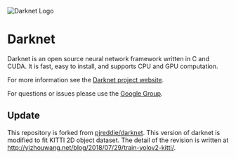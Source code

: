 ![Darknet Logo](http://pjreddie.com/media/files/darknet-black-small.png)

# Darknet #

Darknet is an open source neural network framework written in C and CUDA. It is fast, easy to install, and supports CPU and GPU computation.

For more information see the [Darknet project website](http://pjreddie.com/darknet).

For questions or issues please use the [Google Group](https://groups.google.com/forum/#!forum/darknet).

## Update ##

This repository is forked from [pjreddie/darknet](https://github.com/pjreddie/darknet). This version of darknet is modified to fit KITTI 2D object dataset. The detail of the revision is written at http://yizhouwang.net/blog/2018/07/29/train-yolov2-kitti/.
